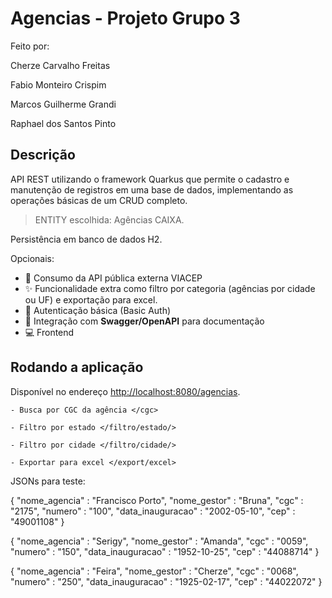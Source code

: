 # Agencias - Projeto Grupo 3

Feito por:

  Cherze Carvalho Freitas
  
  Fabio Monteiro Crispim
  
  Marcos Guilherme Grandi
  
  Raphael dos Santos Pinto
    

## Descrição

API REST utilizando o framework Quarkus que permite o cadastro e manutenção de registros em uma base de dados, implementando as operações básicas de um CRUD completo.

> ENTITY escolhida: Agências CAIXA. 

Persistência em banco de dados H2.

Opcionais:
  - 🔄 Consumo da API pública externa VIACEP
  - ✨ Funcionalidade extra como filtro por categoria (agências por cidade ou UF) e exportação para excel.
  - 🔐 Autenticação básica (Basic Auth)
  - 📃 Integração com **Swagger/OpenAPI** para documentação
  - 💻 Frontend

## Rodando a aplicação

Disponível no endereço <http://localhost:8080/agencias>.

	- Busca por CGC da agência </cgc>
 
 	- Filtro por estado </filtro/estado/>

  	- Filtro por cidade </filtro/cidade/>
   
   	- Exportar para excel </export/excel>

JSONs para teste:

{
	"nome_agencia" : "Francisco Porto",
	"nome_gestor" : "Bruna",
	"cgc" : "2175",
	"numero" : "100",
	"data_inauguracao" : "2002-05-10",
	"cep" : "49001108"
}


{
	"nome_agencia" : "Serigy",
	"nome_gestor" : "Amanda",
	"cgc" : "0059",
	"numero" : "150",
	"data_inauguracao" : "1952-10-25",
	"cep" : "44088714"
} 

{
	"nome_agencia" : "Feira",
	"nome_gestor" : "Cherze",
	"cgc" : "0068",
	"numero" : "250",
	"data_inauguracao" : "1925-02-17",
	"cep" : "44022072"
}



